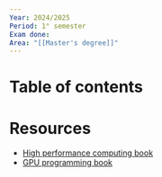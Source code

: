 ```yaml
---
Year: 2024/2025
Period: 1° semester
Exam done: 
Area: "[[Master's degree]]"
---
```

# Table of contents

# Resources

- [High performance computing book](https://www.amazon.it/performance-computing-Parallel-processing-architectures/dp/8867413724/ref=sr_1_1?crid=11Y163TD2AUXJ&dib=eyJ2IjoiMSJ9.10kfLn3TKy1UtU5pAFniQjvUeVffW16gso0W9gT3xewuhVHPgVT1I9TpffAXWJu97d4jKsP_uoRDHMWIcHxnOws2poOgjnd5isJFpvkvRueZ7oBqBVUEQ75dBIiZC80_pAYw_jpk_27VteP1jq4uQWY-7_OKocfW_J__a31HEbf_huAurGuKMjBkLwSF3HEhcktA28yk5ZapPGbNL6091Jo4tkf-p7hkZUy8W-pC2ZnPcurXzVoUyFxMmv6rBzzl38E4EfMFJptMm7pU6U5qNFZV-Ahwq4v3cY2FyYZP-DE.CfMOYPt5qBwGvKCqWrDtTZWivfK2RZVedwDaTbCVYv4&dib_tag=se&keywords=high+performance+computing&qid=1727000539&sprefix=high+per%2Caps%2C135&sr=8-1)
- [GPU programming book](https://www.amazon.it/Programming-Massively-Parallel-Processors-Hands/dp/0323912311/ref=sr_1_1?crid=31ZW5ZAZWVVN7&dib=eyJ2IjoiMSJ9.R2OXts15yPOOtASiENDYxTfRbW_0NLjcRWxonsPql7aYQ-59KrZQ8IoHvZ7o02cv42Hp5l3yfgVkU5ZD7fpI78LtuKNvxKLgdjuB28LyNSjdBLZs9NiFJ1mkbAV-auCzL6GAAM2NbrQbRzX4fiVMUX4n2if_B4VilgcyjCijIb3Wwu3iN7cKglDAw-yrKRiCNfAk29OStUGJrBzTvSf4i1pVoTcRhzKZfDNyMrJCT-k.ggl9-_TS9IPVKbUKEozy3FE9OrX50Mcx-6aOKGObyLk&dib_tag=se&keywords=programming+massively+parallel+processors&qid=1727000698&sprefix=programming+massi%2Caps%2C154&sr=8-1&ufe=INHOUSE_INSTALLMENTS%3AIT_IHI_5M_AUTOMATED)